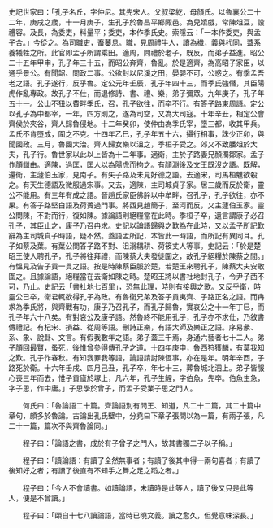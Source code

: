 史記世家曰：「孔子名丘，字仲尼。其先宋人。父叔梁紇，母顏氏。以魯襄公二十二年，庚戌之歲，十一月庚子，生孔子於魯昌平鄉陬邑。為兒嬉戲，常陳俎豆，設禮容。及長，為委吏，料量平；委吏，本作季氏史。索隱云：「一本作委吏，與孟子合。」今從之。為司職吏，畜蕃息。職，見周禮牛人，讀為樴，義與杙同，蓋系養犧牲之所。此官即孟子所謂乘田。適周，問禮於老子，既反，而弟子益進。昭公二十五年甲申，孔子年三十五，而昭公奔齊，魯亂。於是適齊，為高昭子家臣，以通乎景公。有聞韶、問政二事。公欲封以尼溪之田，晏嬰不可，公惑之。有季孟吾老之語。孔子遂行，反乎魯。定公元年壬辰，孔子年四十三，而季氏強僭，其臣陽虎作亂專政。故孔子不仕，而退修詩、書、禮、樂，弟子彌眾。九年庚子，孔子年五十一。公山不狃以費畔季氏，召，孔子欲往，而卒不行。有答子路東周語。定公以孔子為中都宰，一年，四方則之，遂為司空，又為大司寇。十年辛丑，相定公會齊侯於夾谷，齊人歸魯侵地。十二年癸卯，使仲由為季氏宰，墮三都，收其甲兵。孟氏不肯墮成，圍之不克。十四年乙巳，孔子年五十六，攝行相事，誅少正卯，與聞國政。三月，魯國大治。齊人歸女樂以沮之，季桓子受之。郊又不致膰俎於大夫，孔子行。魯世家以此以上皆為十二年事。適衛，主於子路妻兄顏濁鄒家。孟子作顏讎由。適陳，過匡，匡人以為陽虎而拘之。有顏淵後及文王既沒之語。既解，還衛，主蘧伯玉家，見南子。有矢子路及未見好德之語。去適宋，司馬桓魋欲殺之。有天生德語及微服過宋事。又去，適陳，主司城貞子家。居三歲而反於衛，靈公不能用。有三年有成之語。晉趙氏家臣佛肸以中牟畔，召孔子，孔子欲往，亦不果。有答子路堅白語及荷蕢過門事。將西見趙簡子，至河而反，又主蘧伯玉家。靈公問陳，不對而行，復如陳。據論語則絕糧當在此時。季桓子卒，遺言謂康子必召孔子，其臣止之，康子乃召冉求。史記以論語歸與之歎為在此時，又以孟子所記歎辭為主司城貞子時語，疑不然。蓋語孟所記，本皆此一時語，而所記有異同耳。孔子如蔡及葉。有葉公問答子路不對、沮溺耦耕、荷筱丈人等事。史記云：「於是楚昭王使人聘孔子，孔子將往拜禮，而陳蔡大夫發徒圍之，故孔子絕糧於陳蔡之間。」有慍見及告子貢一貫之語。按是時陳蔡臣服於楚，若楚王來聘孔子，陳蔡大夫安敢圍之。且據論語，絕糧當在去衛如陳之時。楚昭王將以書社地封孔子，令尹子西不可，乃止。史記云「書社地七百里」，恐無此理，時則有接輿之歌。又反乎衛，時靈公已卒，衛君輒欲得孔子為政。有魯衛兄弟及答子貢夷齊、子路正名之語。而冉求為季氏將，與齊戰有功，康子乃召孔子，而孔子歸魯，實哀公之十一年丁巳，而孔子年六十八矣。有對哀公及康子語。然魯終不能用孔子，孔子亦不求仕，乃敘書傳禮記。有杞宋、損益、從周等語。刪詩正樂，有語大師及樂正之語。序易彖、系、象、說卦、文言。有假我數年之語。弟子蓋三千焉，身通六藝者七十二人。弟子顏回最賢，蚤死，後惟曾參得傳孔子之道。十四年庚申，魯西狩獲麟，有莫我知之歎。孔子作春秋。有知我罪我等語，論語請討陳恆事，亦在是年。明年辛酉，子路死於衛。十六年壬戌、四月己丑，孔子卒，年七十三，葬魯城北泗上。弟子皆服心喪三年而去，惟子貢廬於塚上，凡六年，孔子生鯉，字伯魚，先卒。伯魚生急，字子思，作中庸。」子思學於曾子，而孟子受業子思之門人。

　　何氏曰：「魯論語二十篇。齊論語別有問王、知道，凡二十二篇，其二十篇中章句，頗多於魯論。古論出孔氏壁中，分堯曰下章子張問以為一篇，有兩子張，凡二十一篇，篇次不與齊魯論同。」

　　程子曰：「論語之書，成於有子曾子之門人，故其書獨二子以子稱。」

　　程子曰：「讀論語：有讀了全然無事者；有讀了後其中得一兩句喜者；有讀了後知好之者；有讀了後直有不知手之舞之足之蹈之者。」

　　程子曰：「今人不會讀書。如讀論語，未讀時是此等人，讀了後又只是此等人，便是不曾讀。」

　　程子曰：「頤自十七八讀論語，當時已曉文義。讀之愈久，但覺意味深長。」














